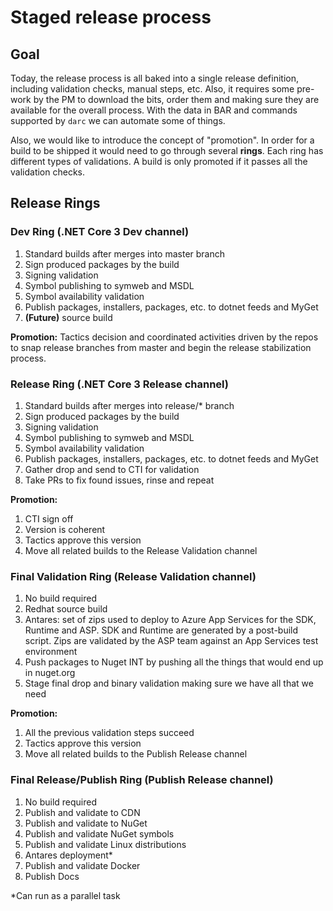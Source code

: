 # Staged release process

## Goal

Today, the release process is all baked into a single release definition, including validation checks, manual steps, etc. 
Also, it requires some pre-work by the PM to download the bits, order them and making sure they are available for the overall
process. With the data in BAR and commands supported by `darc` we can automate some of things.

Also, we would like to introduce the concept of "promotion". In order for a build to be shipped it would need to go
through several **rings**. Each ring has different types of validations. A build is only promoted if it passes all the 
validation checks.

## Release Rings

### Dev Ring (.NET Core 3 Dev channel)

1. Standard builds after merges into master branch
2. Sign produced packages by the build
3. Signing validation
4. Symbol publishing to symweb and MSDL
5. Symbol availability validation
6. Publish packages, installers, packages, etc. to dotnet feeds and MyGet
7. **(Future)** source build

**Promotion:** Tactics decision and coordinated activities driven by the repos to snap release branches from master and 
begin the release stabilization process. 

### Release Ring (.NET Core 3 Release channel)

1. Standard builds after merges into release/* branch
2. Sign produced packages by the build
3. Signing validation
4. Symbol publishing to symweb and MSDL
5. Symbol availability validation
6. Publish packages, installers, packages, etc. to dotnet feeds and MyGet
7. Gather drop and send to CTI for validation
8. Take PRs to fix found issues, rinse and repeat

**Promotion:** 
1. CTI sign off
2. Version is coherent 
3. Tactics approve this version
4. Move all related builds to the Release Validation channel

### Final Validation Ring (Release Validation channel)

1. No build required
2. Redhat source build
3. Antares: set of zips used to deploy to Azure App Services for the SDK, Runtime and ASP. SDK and Runtime are generated by a 
post-build script. Zips are validated by the ASP team against an App Services test environment
4. Push packages to Nuget INT by pushing all the things that would end up in nuget.org
5. Stage final drop and binary validation making sure we have all that we need

**Promotion:** 
1. All the previous validation steps succeed
2. Tactics approve this version
3. Move all related builds to the Publish Release channel

### Final Release/Publish Ring (Publish Release channel)
 
1. No build required
2. Publish and validate to CDN
3. Publish and validate to NuGet
4. Publish and validate NuGet symbols
5. Publish and validate Linux distributions
6. Antares deployment*
7. Publish and validate Docker
8. Publish Docs

*Can run as a parallel task
